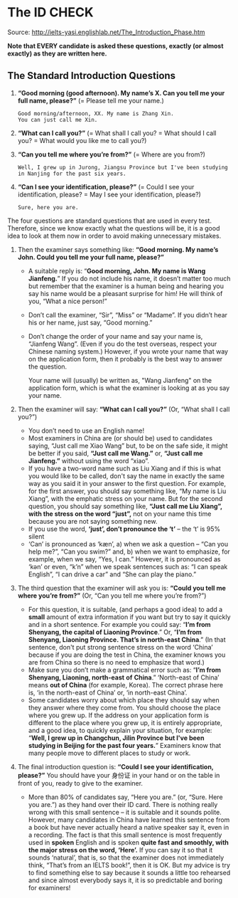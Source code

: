 # The ID CHECK

Source: http://ielts-yasi.englishlab.net/The_Introduction_Phase.htm

**Note that EVERY candidate is asked these questions, exactly (or almost exactly) as they are written here.**

## The Standard Introduction Questions

1. **“Good morning (good afternoon). My name’s X. Can you tell me your full name, please?”**  (= Please tell me your name.)

   ```
   Good morning/afternoon, XX. My name is Zhang Xin.
   You can just call me Xin.
   ```

2. **“What can I call you?”** (= What shall I call you? = What should I call you? = What would you like me to call you?)

3. **“Can you tell me where you’re from?”** (= Where are you from?)

   ```
   Well, I grew up in Jurong, Jiangsu Province but I've been studying in Nanjing for the past six years.
   ```

4. **“Can I see your identification, please?”** (= Could I see your identification, please? = May I see your identification, please?)

   ```
   Sure, here you are.
   ```

The four questions are standard questions that are used in every test. Therefore, since we know exactly what the questions will be, it is a good idea to look at them now in order to avoid making unnecessary mistakes.

1. Then the examiner says something like: **“Good morning. My name’s John. Could you tell me your full name, please?”**

   - A suitable reply is: “**Good morning, John. My name is Wang Jianfeng.**” If you do not include his name, it doesn’t matter too much but remember that the examiner is a human being and hearing you say his name would be a pleasant surprise for him! He will think of you, “What a nice person!”

   - Don’t call the examiner, “Sir”, “Miss” or “Madame”. If you didn’t hear his or her name, just say, “Good morning.”

   - Don’t change the order of your name and say your name is, “Jianfeng Wang”. (Even if you do the test overseas, respect your Chinese naming system.) However, if you wrote your name that way on the application form, then it probably is the best way to answer the question.

     Your name will (usually) be written as, "Wang Jianfeng" on the application form, which is what the examiner is looking at as you say your name.

2. Then the examiner will say: **“What can I call you?”** (Or, “What shall I call you?”)

   - You don’t need to use an English name!
   - Most examiners in China are (or should be) used to candidates saying, “Just call me Xiao Wang” but, to be on the safe side, it might be better if you said, **“Just call me Wang.”** or, **“Just call me Jianfeng.”** without using the word “xiao”.
   - If you have a two-word name such as Liu Xiang and if this is what you would like to be called, don't say the name in exactly the same way as you said it in your answer to the first question. For example, for the first answer, you should say something like, “My name is Liu Xiang”, with the emphatic stress on your name. But for the second question, you should say something like, **“Just call me Liu Xiang”, with the stress on the word “just”,** not on your name this time because you are not saying something new.
   - If you use the word, **‘just’, don’t pronounce the ‘t’** – the ‘t’ is 95% silent
   - ‘Can’ is pronounced as ‘kæn’, a) when we ask a question – “Can you help me?”, “Can you swim?” and, b) when we want to emphasize, for example, when we say, “Yes, I can.” However, it is pronounced as ‘kən’ or even, “k’n” when we speak sentences such as: “I can speak English”, “I can drive a car” and “She can play the piano.”

3. The third question that the examiner will ask you is: **“Could you tell me where you’re from?”**  (Or, “Can you tell me where you’re from?”)

   - For this question, it is suitable, (and perhaps a good idea) to add a **small** amount of extra information if you want but try to say it quickly and in a short sentence. For example you could say: “**I’m from Shenyang, the capital of Liaoning Province**.” Or, “**I’m from Shenyang, Liaoning Province. That’s in north-east China**.” (In that sentence, don't put strong sentence stress on the word ‘China’ because if you are doing the test in China, the examiner knows you are from China so there is no need to emphasize that word.)
   - Make sure you don’t make a grammatical error such as: “**I’m from Shenyang, Liaoning, north-east** **of** **China**.” ‘North-east of China’ means **out of China** (for example, Korea). The correct phrase here is, ‘in the north-east of China’ or, ‘in north-east China’.
   - Some candidates worry about which place they should say when they answer where they come from. You should choose the place where you grew up. If the address on your application form is different to the place where you grew up, it is entirely appropriate, and a good idea, to quickly explain your situation, for example: “**Well, I grew up in Changchun, Jilin Province but I've been studying in Beijing for the past four years.**” Examiners know that many people move to different places to study or work.

4. The final introduction question is: **“Could I see your identification, please?”** You should have your 身份证 in your hand or on the table in front of you, ready to give to the examiner.

   - More than 80% of candidates say, “Here you are.” (or, “Sure. Here you are.”) as they hand over their ID card. There is nothing really wrong with this small sentence – it is suitable and it sounds polite. However, many candidates in China have learned this sentence from a book but have never actually heard a native speaker say it, even in a recording. The fact is that this small sentence is most frequently used in **spoken** English and is spoken **quite fast and smoothly, with the major stress on the word, ‘Here’.** If you can say it so that it sounds ‘natural’, that is, so that the examiner does not immediately think, “That’s from an IELTS book!”, then it is OK. But my advice is try to find something else to say because it sounds a little too rehearsed and since almost everybody says it, it is so predictable and boring for examiners!